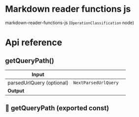 # Markdown reader functions js

markdown-reader-functions-js (`OperationClassification` node)



# Api reference

## getQueryPath()

| Input      |    |    |
| ---------- | -- | -- |
| parsedUrlQuery (optional) | `NextParsedUrlQuery` |  |
| **Output** |    |    |



## 📄 getQueryPath (exported const)

